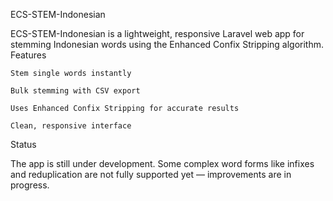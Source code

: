 ECS-STEM-Indonesian

ECS-STEM-Indonesian is a lightweight, responsive Laravel web app for stemming Indonesian words using the Enhanced Confix Stripping algorithm.
Features

    Stem single words instantly

    Bulk stemming with CSV export

    Uses Enhanced Confix Stripping for accurate results

    Clean, responsive interface

Status

The app is still under development. Some complex word forms like infixes and reduplication are not fully supported yet — improvements are in progress.
